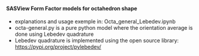 #### SASView Form Factor models for octahedron shape
* explanations and usage exemple in: Octa_general_Lebedev.ipynb
* octa-general.py is a pure python model where the orientation average is done using Lebedev quadrature
* Lebedev quadrature is implemented using the open source library:
  https://pypi.org/project/pylebedev/
